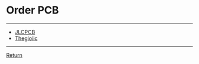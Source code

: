 # Order PCB

---

- [JLCPCB](https://jlcpcb.com/)
- [Thegioiic](https://www.thegioiic.com/pcb)

---

[Return](./../readme.md)
